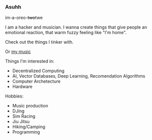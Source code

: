 ### Asuhh

im-a-oreo-~~two~~twe

I am a hacker and musician.
I wanna create things that give people an emotional reaction, that warm fuzzy feeling like "I'm home".

Check out the things I tinker with.

Or [my music](https://soundcloud.com/ogsweatergod)

Things I'm interested in:
- Decentralized Computing
- AI, Vector Databases, Deep Learning, Recomendation Algorithms
- Computer Archetecture
- Hardware

Hobbies:
- Music production
- DJing
- Sim Racing
- Jiu Jitsu
- Hiking/Camping
- Programming

<!--
**imanoreotwe/imanoreotwe** is a ✨ _special_ ✨ repository because its `README.md` (this file) appears on your GitHub profile.

Here are some ideas to get you started:

- 🔭 I’m currently working on ...
- 🌱 I’m currently learning ...
- 👯 I’m looking to collaborate on ...
- 🤔 I’m looking for help with ...
- 💬 Ask me about ...
- 📫 How to reach me: ...
- 😄 Pronouns: ...
- ⚡ Fun fact: ...
-->
